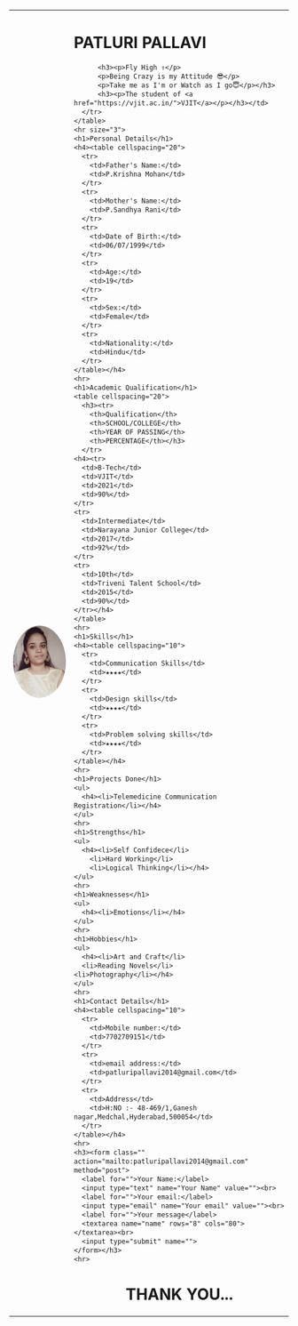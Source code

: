 <!DOCTYPE html>
<html lang="en" dir="ltr">
  <head>
    <meta charset="utf-8">
    <title>🖤Pallav's Personal Site</title>
    <style>
      img
      {
        border-radius: 50%;
      }
     </style>
  </head>
  <body>
    <table cellspacing="30">
      <tr>
        <td><img src="https://github.com/patluripallavi/personal-site/blob/master/pallavi.png.jpg?raw=true" alt="pallavi's profile picture"></td>
        <td>  <h1>PATLURI PALLAVI</h1>

          <h3><p>Fly High ⇮</p>
          <p>Being Crazy is my Attitude 😎</p>
          <p>Take me as I'm or Watch as I go😇</p></h3>
          <h3><p>The student of <a href="https://vjit.ac.in/">VJIT</a></p></h3></td>
      </tr>
    </table>
    <hr size="3">
    <h1>Personal Details</h1>
    <h4><table cellspacing="20">
      <tr>
        <td>Father's Name:</td>
        <td>P.Krishna Mohan</td>
      </tr>
      <tr>
        <td>Mother's Name:</td>
        <td>P.Sandhya Rani</td>
      </tr>
      <tr>
        <td>Date of Birth:</td>
        <td>06/07/1999</td>
      </tr>
      <tr>
        <td>Age:</td>
        <td>19</td>
      </tr>
      <tr>
        <td>Sex:</td>
        <td>Female</td>
      </tr>
      <tr>
        <td>Nationality:</td>
        <td>Hindu</td>
      </tr>
    </table></h4>
    <hr>
    <h1>Academic Qualification</h1>
    <table cellspacing="20">
      <h3><tr>
        <th>Qualification</th>
        <th>SCHOOL/COLLEGE</th>
        <th>YEAR OF PASSING</th>
        <th>PERCENTAGE</th></h3>
      </tr>
    <h4><tr>
      <td>B-Tech</td>
      <td>VJIT</td>
      <td>2021</td>
      <td>90%</td>
    </tr>
    <tr>
      <td>Intermediate</td>
      <td>Narayana Junior College</td>
      <td>2017</td>
      <td>92%</td>
    </tr>
    <tr>
      <td>10th</td>
      <td>Triveni Talent School</td>
      <td>2015</td>
      <td>90%</td>
    </tr></h4>
    </table>
    <hr>
    <h1>Skills</h1>
    <h4><table cellspacing="10">
      <tr>
        <td>Communication Skills</td>
        <td>★★★★</td>
      </tr>
      <tr>
        <td>Design skills</td>
        <td>★★★★</td>
      </tr>
      <tr>
        <td>Problem solving skills</td>
        <td>★★★★</td>
      </tr>
    </table></h4>
    <hr>
    <h1>Projects Done</h1>
    <ul>
      <h4><li>Telemedicine Communication Registration</li></h4>
    </ul>
    <hr>
    <h1>Strengths</h1>
    <ul>
      <h4><li>Self Confidece</li>
        <li>Hard Working</li>
        <li>Logical Thinking</li></h4>
    </ul>
    <hr>
    <h1>Weaknesses</h1>
    <ul>
      <h4><li>Emotions</li></h4>
    </ul>
    <hr>
    <h1>Hobbies</h1>
    <ul>
      <h4><li>Art and Craft</li>
      <li>Reading Novels</li>
    <li>Photography</li></h4>
    </ul>
    <hr>
    <h1>Contact Details</h1>
    <h4><table cellspacing="10">
      <tr>
        <td>Mobile number:</td>
        <td>7702709151</td>
      </tr>
      <tr>
        <td>email address:</td>
        <td>patluripallavi2014@gmail.com</td>
      </tr>
      <tr>
        <td>Address</td>
        <td>H:NO :- 48-469/1,Ganesh nagar,Medchal,Hyderabad,500054</td>
      </tr>
    </table></h4>
    <hr>
    <h3><form class="" action="mailto:patluripallavi2014@gmail.com" method="post">
      <label for="">Your Name:</label>
      <input type="text" name="Your Name" value=""><br>
      <label for="">Your email:</label>
      <input type="email" name="Your email" value=""><br>
      <label for="">Your message</label>
      <textarea name="name" rows="8" cols="80"></textarea><br>
      <input type="submit" name="">
    </form></h3>
    <hr>
  <center><h1>THANK YOU...</h1></center>
  </body>
</html>
